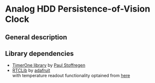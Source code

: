 # Analog HDD Persistence-of-Vision Clock

## General description

## Library dependencies

* [TimerOne library](http://playground.arduino.cc/Code/Timer1) by [Paul Stoffregen](https://github.com/PaulStoffregen/TimerOne)
* [RTCLib](https://github.com/adafruit/RTClib) by [adafruit](https://www.adafruit.com/)  
 with temperature readout functionality optained from [here](https://github.com/adafruit/RTClib/pull/62/commits/c3d2d11fd4d092d392c2875d3d5d4745274d3f8d)

